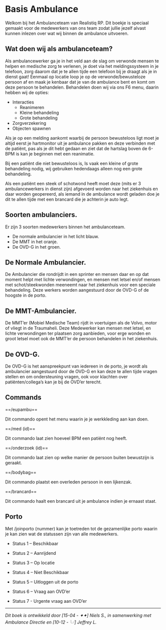 # Basis Ambulance 
Welkom bij het Ambulanceteam van Realistiq RP.
Dit boekje is speciaal gemaakt voor de medewerkers van ons team zodat jullie jezelf alvast kunnen inlezen over wat wij binnen de ambulance uitvoeren.

## Wat doen wij als ambulanceteam?
Als ambulancewerker ga je in het veld aan de slag om verwonde mensen te helpen en medische zorg te verlenen, je doet via het meldingssysteem in je telefoon, zorg daarom dat je te allen tijde een telefoon bij je draagt als je in dienst gaat!
Eenmaal op locatie loop je op de verwonde/bewusteloze persoon af en maak je kenbaar dat je van de ambulance bent en komt om deze persoon te behandelen.
Behandelen doen wij via ons F6 menu, daarin hebben wij de opties:
- Interacties
  - Reanimeren
  - Kleine behandeling
  - Grote behandeling
- Zorgverzekering
- Objecten spawnen

Als je op een melding aankomt waarbij de persoon bewusteloos ligt moet je altijd eerst je hartmonitor uit je ambulance pakken en deze verbinden met de patiënt, pas als je dit hebt gedaan en ziet dat de hartslag boven de 6-BPM is kan je beginnen met een reanimatie.

Bij een patiënt die niet bewusteloos is, Is vaak een kleine of grote behandeling nodig, wij gebruiken hedendaags alleen nog een grote behandeling.

Als een patiënt een steek of schotwond heeft moet deze (mits er 3 ambulancewerkers in dienst zijn) afgevoerd worden naar het ziekenhuis en daar worden geopereerd, als iemand in de ambulance wordt geladen doe je dit te allen tijde met een brancard die je achterin je auto legt.

## Soorten ambulanciers.
Er zijn 3 soorten medewerkers binnen het ambulanceteam.
- De normale ambulancier in het licht blauw.
- De MMT in het oranje.
- De OVD-G in het groen.

## De Normale Ambulancier.
De Ambulancier die rondrijdt in een sprinter en mensen daar en op dat moment helpt met lichte verwondingen, en mensen met letsel en/of mensen met schot/steekwonden meeneemt naar het ziekenhuis voor een speciale behandeling. Deze werkers worden aangestuurd door de OVD-G of de hoogste in de porto.

## De MMT-Ambulancier.
De MMT’er (Mobiel Medische Team) rijdt in voertuigen als de Volvo, motor of vliegt in de Traumaheli. Deze Medewerker kan mensen met letsel, en lichte verwondingen ter plaatsen zorg aanbieden, voor erge wonden en groot letsel moet ook de MMT’er de persoon behandelen in het ziekenhuis.

## De OVD-G.
De OVD-G is het aanspreekpunt van iedereen in de porto, je wordt als ambulancier aangestuurd door de OVD-G en kan deze te allen tijde vragen stellen en om ondersteuning vragen, ook voor klachten over patiënten/collega’s kan je bij de OVD’er terecht.

## Commands

==/eupambu==

Dit commando opent het menu waarin je je werkkleding aan kan doen.


==/med (id)==

Dit commando laat zien hoeveel BPM een patiënt nog heeft.


==/onderzoek (id)==

Dit commando laat zien op welke manier de persoon buiten bewustzijn is geraakt.

==/bodybag==

Dit commando plaatst een overleden persoon in een lijkenzak.

==/brancard==

Dit commando haalt een brancard uit je ambulance indien je ernaast staat.

## Porto
Met /joinporto (nummer) kan je toetreden tot de gezamenlijke porto waarin je kan zien wat de statussen zijn van alle medewerkers.
- Status 1 – Beschikbaar

- Status 2 – Aanrijdend

- Status 3 – Op locatie

- Status 4 – Niet Beschikbaar

- Status 5 – Uitloggen uit de porto

- Status 6 – Vraag aan OVD’er

- Status 7 - Urgente vraag aan OVD’er

---------------------

*Dit boek is ontwikkeld door [15-04 - ✦✦] Niels S., in samenwerking met Ambulance Directie en [10-12 - 𓆩𓆪] Jeffrey L.*